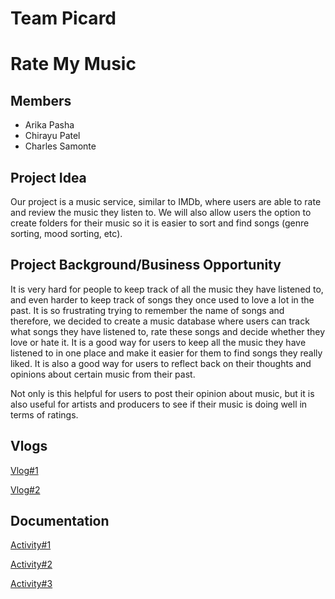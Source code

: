 # Team Picard
# Rate My Music 
## Members
 * Arika Pasha
 * Chirayu Patel
 * Charles Samonte
 
## Project Idea

Our project is a music service, similar to IMDb, where users are able to rate and review the music they listen to. We will also allow users the option to create folders for their music so it is easier to sort and find songs (genre sorting, mood sorting, etc). 

## Project Background/Business Opportunity

It is very hard for people to keep track of all the music they have listened to, and even harder to keep track of songs they once used to love a lot in the past. It is so frustrating trying to remember the name of songs and therefore, we decided to create a music database where users can track what songs they have listened to, rate these songs and decide whether they love or hate it. It is a good way for users to keep all the music they have listened to in one place and make it easier for them to find songs they really liked. It is also a good way for users to reflect back on their thoughts and opinions about certain music from their past. 

Not only is this helpful for users to post their opinion about music, but it is also useful for artists and producers to see if their music is doing well in terms of ratings.

## Vlogs
[Vlog#1](https://www.youtube.com/watch?v=7JTmQI3_q_s)

[Vlog#2](https://www.youtube.com/watch?v=CKGe3ufRX44)

## Documentation
[Activity#1](https://github.com/arikapasha/ENSE374TeamPicard/blob/main/Activity%231)

[Activity#2](https://github.com/arikapasha/ENSE374TeamPicard/tree/main/Activity%232)

[Activity#3](https://github.com/arikapasha/ENSE374TeamPicard/tree/main/Activity%233)

